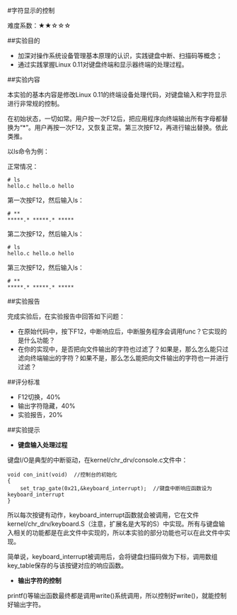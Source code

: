 #字符显示的控制

难度系数：★★☆☆☆

##实验目的

+ 加深对操作系统设备管理基本原理的认识，实践键盘中断、扫描码等概念；
+ 通过实践掌握Linux 0.11对键盘终端和显示器终端的处理过程。

##实验内容

本实验的基本内容是修改Linux 0.11的终端设备处理代码，对键盘输入和字符显示进行非常规的控制。

在初始状态，一切如常。用户按一次F12后，把应用程序向终端输出所有字母都替换为“*”。用户再按一次F12，又恢复正常。第三次按F12，再进行输出替换。依此类推。

以ls命令为例：

正常情况：
```
# ls
hello.c hello.o hello
```
第一次按F12，然后输入ls：
```
# **
*****.* *****.* *****
```
第二次按F12，然后输入ls：
```
# ls
hello.c hello.o hello
```
第三次按F12，然后输入ls：
```
# **
*****.* *****.* *****
```

##实验报告

完成实验后，在实验报告中回答如下问题：
+ 在原始代码中，按下F12，中断响应后，中断服务程序会调用func？它实现的是什么功能？
+ 在你的实现中，是否把向文件输出的字符也过滤了？如果是，那么怎么能只过滤向终端输出的字符？如果不是，那么怎么能把向文件输出的字符也一并进行过滤？

##评分标准

+ F12切换，40%
+ 输出字符隐藏，40%
+ 实验报告，20%

##实验提示

+ **键盘输入处理过程**

键盘I/O是典型的中断驱动，在kernel/chr_drv/console.c文件中：
```
void con_init(void)  //控制台的初始化
{
    set_trap_gate(0x21,&keyboard_interrupt);  //键盘中断响应函数设为keyboard_interrupt
}
```
所以每次按键有动作，keyboard_interrupt函数就会被调用，它在文件kernel/chr_drv/keyboard.S（注意，扩展名是大写的S）中实现。所有与键盘输入相关的功能都是在此文件中实现的，所以本实验的部分功能也可以在此文件中实现。

简单说，keyboard_interrupt被调用后，会将键盘扫描码做为下标，调用数组key_table保存的与该按键对应的响应函数。

+ **输出字符的控制**

printf()等输出函数最终都是调用write()系统调用，所以控制好write()，就能控制好输出字符。
